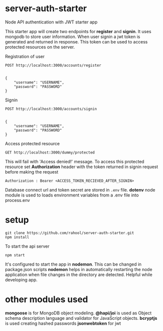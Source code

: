 # server-auth-starter

Node API authentication with JWT starter app

This starter app will create two endpoints for **register** and **signin**. It uses mongodb to store user information.
When user signin a jwt token is generated and returned in response. This token can be used to access protected resources on the server.

Registration of user
```
POST http://localhost:3000/accounts/register


{
	"username": "USERNAME",
	"password": "PASSWORD"
}
```

Signin
```
POST http://localhost:3000/accounts/signin


{
	"username": "USERNAME",
	"password": "PASSWORD"
}
```


Access protected resource
```
GET http://localhost:3000/dummy/protected
```

This will fail with 'Access denied!' message.
To access this protected resource set **Authorization** header with the token returned in signin request before making the request
```
Authorization : Bearer <ACCESS_TOKEN_RECIEVED_AFTER_SIGNIN>
```

Database connect url and token secret are stored in `.env` file.
**dotenv** node module is used to loads environment variables from a .env file into process.env




# setup
```
git clone https://github.com/rahool/server-auth-starter.git
npm install
```

To start the api server
```
npm start
```
It's configured to start the app in **nodemon**. This can be changed in package.json scripts
**nodemon** helps in automatically restarting the node application when file changes in the directory are detected. 
Helpful while developing app.


# other modules used
**mongoose** is for MongoDB object modeling.
**@hapi/joi** is used as Object schema description language and validator for JavaScript objects.
**bcryptjs** is used creating hashed passwords
**jsonwebtoken** for jwt

# 
